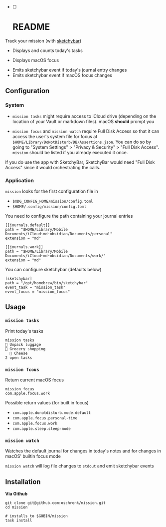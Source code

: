 - [ ] # README

Track your mission (with [sketchybar](https://github.com/FelixKratz/SketchyBar))

- Displays and counts today's tasks
* Displays macOS focus
- Emits sketchybar event if today's journal entry changes
- Emits sketchybar event if macOS focus changes

## Configuration

### System

- `mission tasks` might require access to iCloud drive (depending on the location of your Vault or markdown files). macOS **should** prompt you
* `mission focus` and `mission watch` require Full Disk Access so that it can access the user's system file for focus at `$HOME/Library/DoNotDisturb/DB/Assertions.json`. You can do so by going to "System Settings" > "Privacy & Security" > "Full Disk Access". `mission` should be listed if you already executed it once.

If you do use the app with SketchyBar, SketchyBar would need "Full Disk Access" since it would orchestrating the calls.

### Application

`mission` looks for the first configuration file in

- `$XDG_CONFIG_HOME/mission/config.toml`
- `$HOME/.config/mission/config.toml`

You need to configure the path containing your journal entries

```
[[journals.default]]
path = "$HOME/Library/Mobile Documents/iCloud~md~obsidian/Documents/personal"
extension = "md"

[[journals.work]]
path = "$HOME/Library/Mobile Documents/iCloud~md~obsidian/Documents/work/"
extension = "md"
```

You can configure sketchybar (defaults below)

```
[sketchybar]
path = "/opt/homebrew/bin/sketchybar"
event_task = "mission_task"
event_focus = "mission_focus"
```
## Usage

### `mission tasks`

Print today's tasks

```
mission tasks
󰄴 Unpack luggage
󰝦 Grocery shopping
  󰝦 Cheese
2 open tasks
```

### `mission fcous`

Return current macOS focus

```
mission focus
com.apple.focus.work
```
Possible return values (for built in focus)

- `com.apple.donotdisturb.mode.default`
- `com.apple.focus.personal-time`
- `com.apple.focus.work`
- `com.apple.sleep.sleep-mode`

### `mission watch`

Watches the default journal for changes in today's notes and for changes in macOS' builtin focus mode

`mission watch` will log file changes to `stdout` and emit sketchybar events

## Installation

**Via Github**

```
git clone git@github.com:oschrenk/mission.git
cd mission

# installs to $GOBIN/mission
task install
```
````
